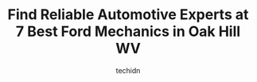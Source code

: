 ---
layout: ampstory
image: https://images.unsplash.com/photo-1632275229274-0f1031f6b16b?ixlib=rb-4.0.3&ixid=MnwxMjA3fDB8MHxwaG90by1wYWdlfHx8fGVufDB8fHx8&auto=format&fit=crop&w=640&h=853&q=80
author: techidn
featured: false
description: Experience the excellence of automotive service by visiting the 7 best Ford Mechanic in Oak Hill WV, USA. With their expertise, attention to detail, and commitment to customer satisfaction, 
title: Find Reliable Automotive Experts at 7 Best Ford Mechanics in Oak Hill WV
cover:
   title: Find Reliable Automotive Experts at 7 Best Ford Mechanics in Oak Hill WV
   subtitle: Rickpate
   background: https://images.unsplash.com/photo-1632275229274-0f1031f6b16b?ixlib=rb-4.0.3&ixid=MnwxMjA3fDB8MHxwaG90by1wYWdlfHx8fGVufDB8fHx8&auto=format&fit=crop&w=640&h=853&q=80

pages: 
 - layout: thirds
   top: <h1>#1 C Adam Toney Tire Pros</h1>
   bottom: "<p>Mr. Oliver and Mr. Hambrick were very professional and I was able to get a car inspection and sticker in no time at all. Great place! A win, win!</p>"
   background: https://www.knot35.com/toplist/wp-content/uploads/2023/06/best-ford-mechanic-1-in-oak-hill-wv-1685837027.jpeg
   backgroundblur: true
 - layout: thirds
   top: <h1>#2 King Coal Chevrolet Co</h1>
   bottom: "<p>1508 Main St E, Oak Hill, WV 25901, United States</p>"
   background: https://www.knot35.com/toplist/wp-content/uploads/2023/06/best-ford-mechanic-2-in-oak-hill-wv-1685837028.jpeg
   cta:
      link: https://www.knot35.com/toplist/find-reliable-automotive-experts-at-7-best-ford-mechanics-in-oak-hill-wv/
      text: Find Reliable Automotive Experts at 7 Best Ford Mechanics in Oak Hill WV
 - layout: thirds
   top: <h1>#3 Advance Auto Parts</h1>
   bottom: "<p>1650 Main St E, Oak Hill, WV 25901, United States</p>"
   background: https://www.knot35.com/toplist/wp-content/uploads/2023/06/best-ford-mechanic-3-in-oak-hill-wv-1685837028.jpeg
   cta:
      link: https://www.knot35.com/toplist/find-reliable-automotive-experts-at-7-best-ford-mechanics-in-oak-hill-wv/
      text: Find Reliable Automotive Experts at 7 Best Ford Mechanics in Oak Hill WV
 - layout: thirds
   top: <h1>#4 Mid-State Ford, LLC</h1>
   bottom: "<p>1000 Arbuckle Rd, Summersville, WV 26651, United States</p>"
   background: https://images.unsplash.com/photo-1522441815192-d9f04eb0615c?ixlib=rb-4.0.3&ixid=MnwxMjA3fDB8MHxwaG90by1wYWdlfHx8fGVufDB8fHx8&auto=format&fit=crop&w=640&h=853&q=80
   cta:
      link: https://www.knot35.com/toplist/find-reliable-automotive-experts-at-7-best-ford-mechanics-in-oak-hill-wv/
      text: Find Reliable Automotive Experts at 7 Best Ford Mechanics in Oak Hill WV
 - layout: thirds
   top: <h1>#5 AutoZone Auto Parts</h1>
   bottom: "<p>375 Mall Rd, Oak Hill, WV 25901, United States</p>"
   background: https://images.unsplash.com/photo-1614648718611-0635f29016cb?ixlib=rb-4.0.3&ixid=MnwxMjA3fDB8MHxwaG90by1wYWdlfHx8fGVufDB8fHx8&auto=format&fit=crop&w=640&h=853&q=80
   cta:
      link: https://www.knot35.com/toplist/find-reliable-automotive-experts-at-7-best-ford-mechanics-in-oak-hill-wv/
      text: Find Reliable Automotive Experts at 7 Best Ford Mechanics in Oak Hill WV
 - layout: thirds
   top: <h1>#6 Thornhill Ford</h1>
   bottom: "<p>Ford Fairlane, US-119 #500, Chapmanville, WV 25508, United States</p>"
   background: https://images.unsplash.com/photo-1509114397022-ed747cca3f65?ixlib=rb-4.0.3&ixid=MnwxMjA3fDB8MHxwaG90by1wYWdlfHx8fGVufDB8fHx8&auto=format&fit=crop&w=640&h=853&q=80
   cta:
      link: https://www.knot35.com/toplist/find-reliable-automotive-experts-at-7-best-ford-mechanics-in-oak-hill-wv/
      text: Find Reliable Automotive Experts at 7 Best Ford Mechanics in Oak Hill WV
 - layout: thirds
   top: <h1>#7 DTE Repair & Towing</h1>
   bottom: "<p>1101 Main St E, Oak Hill, WV 25901, United States</p>"
   background: https://plus.unsplash.com/premium_photo-1664640458616-3c74f8cb4589?ixlib=rb-4.0.3&ixid=MnwxMjA3fDB8MHxwaG90by1wYWdlfHx8fGVufDB8fHx8&auto=format&fit=crop&w=640&h=853&q=80
   cta:
      link: https://www.knot35.com/toplist/find-reliable-automotive-experts-at-7-best-ford-mechanics-in-oak-hill-wv/
      text: Find Reliable Automotive Experts at 7 Best Ford Mechanics in Oak Hill WV
 - layout: thirds
   middle: Continue reading...
   background: https://images.unsplash.com/photo-1591393223703-56fe1347ac62?ixlib=rb-4.0.3&ixid=MnwxMjA3fDB8MHxwaG90by1wYWdlfHx8fGVufDB8fHx8&auto=format&fit=crop&w=640&h=853&q=80
   cta:
      link: https://www.knot35.com/toplist/find-reliable-automotive-experts-at-7-best-ford-mechanics-in-oak-hill-wv/
      text: Find Reliable Automotive Experts at 7 Best Ford Mechanics in Oak Hill WV
      
---
